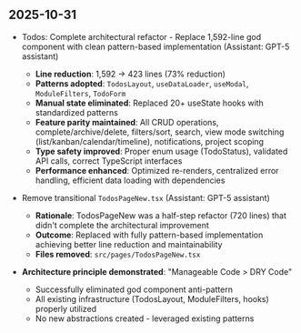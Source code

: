 ## 2025-10-31

- Todos: Complete architectural refactor - Replace 1,592-line god component with clean pattern-based implementation (Assistant: GPT-5 assistant)
  - **Line reduction**: 1,592 → 423 lines (73% reduction)
  - **Patterns adopted**: `TodosLayout`, `useDataLoader`, `useModal`, `ModuleFilters`, `TodoForm`
  - **Manual state eliminated**: Replaced 20+ useState hooks with standardized patterns
  - **Feature parity maintained**: All CRUD operations, complete/archive/delete, filters/sort, search, view mode switching (list/kanban/calendar/timeline), notifications, project scoping
  - **Type safety improved**: Proper enum usage (TodoStatus), validated API calls, correct TypeScript interfaces
  - **Performance enhanced**: Optimized re-renders, centralized error handling, efficient data loading with dependencies

- Remove transitional `TodosPageNew.tsx` (Assistant: GPT-5 assistant)
  - **Rationale**: TodosPageNew was a half-step refactor (720 lines) that didn't complete the architectural improvement
  - **Outcome**: Replaced with fully pattern-based implementation achieving better line reduction and maintainability
  - **Files removed**: `src/pages/TodosPageNew.tsx`

- **Architecture principle demonstrated**: "Manageable Code > DRY Code"
  - Successfully eliminated god component anti-pattern
  - All existing infrastructure (TodosLayout, ModuleFilters, hooks) properly utilized
  - No new abstractions created - leveraged existing patterns


